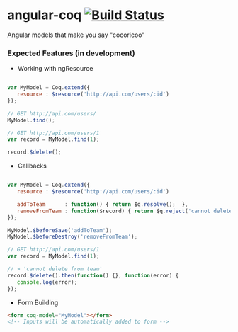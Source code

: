 angular-coq [![Build Status](https://travis-ci.org/squareteam/angular-coq.svg)](https://travis-ci.org/squareteam/angular-coq)
===========

Angular models that make you say "cocoricoo"






### Expected Features (in development)

- Working with ngResource

```js

var MyModel = Coq.extend({
   resource : $resource('http://api.com/users/:id')
});

// GET http://api.com/users/
MyModel.find();

// GET http://api.com/users/1
var record = MyModel.find(1);

record.$delete();

```

- Callbacks

```js

var MyModel = Coq.extend({
   resource : $resource('http://api.com/users/:id')

   addToTeam      : function() { return $q.resolve();  },
   removeFromTeam : function($record) { return $q.reject('cannot delete from team'); }
});

MyModel.$beforeSave('addToTeam');
MyModel.$beforeDestroy('removeFromTeam');

// GET http://api.com/users/1
var record = MyModel.find(1);

// > 'cannot delete from team'
record.$delete().then(function() {}, function(error) {
   console.log(error);
});

```


- Form Building

```html
<form coq-model="MyModel"></form>
<!-- Inputs will be automatically added to form -->

```
